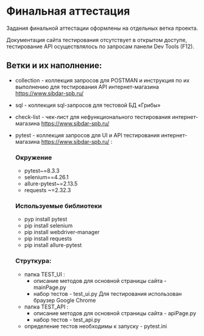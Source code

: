 # Финальная аттестация

Задания финальной аттестации оформлены на отдельных ветка проекта. 

Документация сайта тестирования отсутствует в открытом доступе, тестирование API осуществлялось по запросам панели Dev Tools (F12).

## Ветки и их наполнение:
- collection - коллекция запросов для POSTMAN и инструкция по их выполнению для тестирования API интернет-магазина https://www.sibdar-spb.ru/
 
- sql - коллекция sql-запросов  для тестовой БД «Грибы»
 
- check-list - чек-лист для нефункционального тестирования интернет-магазина https://www.sibdar-spb.ru/
 
- pytest - коллекция запросов для UI и API тестирования интернет-магазина https://www.sibdar-spb.ru/ :
  ### Окружение
    - pytest~=8.3.3
    - selenium==4.26.1
    - allure-pytest~=2.13.5
    - requests ~=2.32.3
  ### Используемые библиотеки
    - pyp install pytest
    - pip install selenium
    - pip install webdriver-manager
    - pip install requests
    - pip install allure-pytest
  ### Струткура:
    - папка TEST_UI :
      - описание методов для основной страницы сайта - mainPage.py
      - набор тестов - test_ui.py Для тестирования использован браузер Google Chrome
    - папка TEST_API :
      - описание методов для основной страницы сайта - apiPage.py
      - набор тестов - test_api.py
    - определение тестов необходимы к запуску - pytest.ini
    
